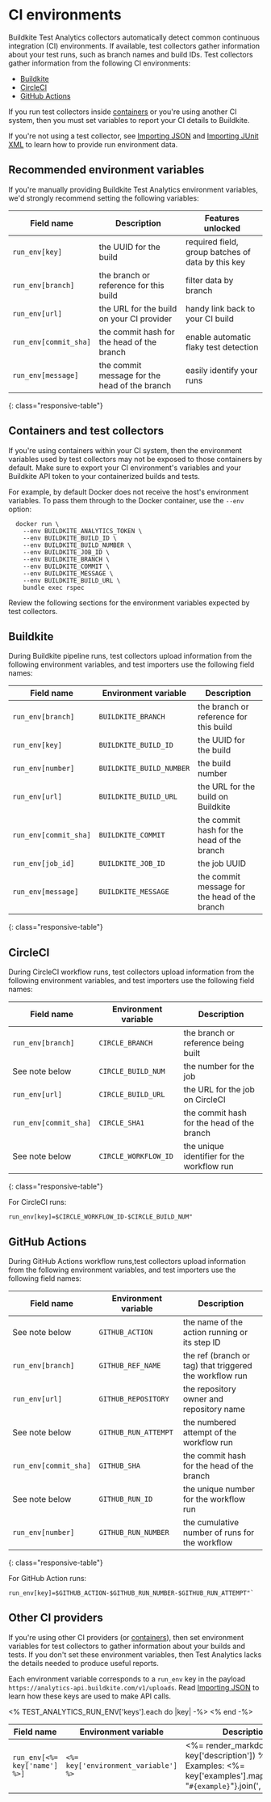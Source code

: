 # CI environments

Buildkite Test Analytics collectors automatically detect common continuous integration (CI) environments.
If available, test collectors gather information about your test runs, such as branch names and build IDs.
Test collectors gather information from the following CI environments:

- [Buildkite](/docs/test-analytics/ci-environments#buildkite)
- [CircleCI](/docs/test-analytics/ci-environments#circleci)
- [GitHub Actions](/docs/test-analytics/ci-environments#github-actions)

If you run test collectors inside [containers](/docs/test-analytics/ci-environments#containers-and-test-collectors) or you're using another CI system, then you must set variables to report your CI details to Buildkite.

If you're not using a test collector, see [Importing JSON](/docs/test-analytics/importing-json) and [Importing JUnit XML](/docs/test-analytics/importing-junit-xml) to learn how to provide run environment data.

## Recommended environment variables
If you're manually providing Buildkite Test Analytics environment variables, we'd strongly recommend setting the following variables:

| Field name             | Description                                   | Features unlocked                                 |
|------------------------|-----------------------------------------------|---------------------------------------------------|
| `run_env[key]`         | the UUID for the build                        | required field, group batches of data by this key |
| `run_env[branch]`      | the branch or reference for this build        | filter data by branch                             |
| `run_env[url]`         | the URL for the build on your CI provider     | handy link back to your CI build                  |
| `run_env[commit_sha]`  | the commit hash for the head of the branch    | enable automatic flaky test detection             |
| `run_env[message]`     | the commit message for the head of the branch | easily identify your runs                         |
{: class="responsive-table"}

## Containers and test collectors

If you're using containers within your CI system, then the environment variables used by test collectors may not be exposed to those containers by default.
Make sure to export your CI environment's variables and your Buildkite API token to your containerized builds and tests.

For example, by default Docker does not receive the host's environment variables.
To pass them through to the Docker container, use the `--env` option:

```
  docker run \
    --env BUILDKITE_ANALYTICS_TOKEN \
    --env BUILDKITE_BUILD_ID \
    --env BUILDKITE_BUILD_NUMBER \
    --env BUILDKITE_JOB_ID \
    --env BUILDKITE_BRANCH \
    --env BUILDKITE_COMMIT \
    --env BUILDKITE_MESSAGE \
    --env BUILDKITE_BUILD_URL \
    bundle exec rspec
```

Review the following sections for the environment variables expected by test collectors.

## Buildkite

During Buildkite pipeline runs, test collectors upload information from the following environment variables, and test importers use the following field names:

| Field name             | Environment variable     | Description                                   |
|------------------------|--------------------------|-----------------------------------------------|
| `run_env[branch]`      | `BUILDKITE_BRANCH`       | the branch or reference for this build        |
| `run_env[key]`         | `BUILDKITE_BUILD_ID`     | the UUID for the build                        |
| `run_env[number]`      | `BUILDKITE_BUILD_NUMBER` | the build number                              |
| `run_env[url]`         | `BUILDKITE_BUILD_URL`    | the URL for the build on Buildkite            |
| `run_env[commit_sha]`  | `BUILDKITE_COMMIT`       | the commit hash for the head of the branch    |
| `run_env[job_id]`      | `BUILDKITE_JOB_ID`       | the job UUID                                  |
| `run_env[message]`     | `BUILDKITE_MESSAGE`      | the commit message for the head of the branch |
{: class="responsive-table"}

## CircleCI

During CircleCI workflow runs, test collectors upload information from the following environment variables, and test importers use the following field names:

| Field name            | Environment variable | Description                                |
|-----------------------|----------------------|--------------------------------------------|
| `run_env[branch]`     | `CIRCLE_BRANCH`      | the branch or reference being built        |
| See note below        | `CIRCLE_BUILD_NUM`   | the number for the job                     |
| `run_env[url]`        | `CIRCLE_BUILD_URL`   | the URL for the job on CircleCI            |
| `run_env[commit_sha]` | `CIRCLE_SHA1`        | the commit hash for the head of the branch |
| See note below        | `CIRCLE_WORKFLOW_ID` | the unique identifier for the workflow run |
{: class="responsive-table"}

For CircleCI runs:

```
run_env[key]=$CIRCLE_WORKFLOW_ID-$CIRCLE_BUILD_NUM"
```

## GitHub Actions

During GitHub Actions workflow runs,test collectors upload information from the following environment variables, and test importers use the following field names:

| Field name            | Environment variable | Description                                             |
|-----------------------|----------------------|---------------------------------------------------------|
| See note below        | `GITHUB_ACTION`      | the name of the action running or its step ID           |
| `run_env[branch]`     | `GITHUB_REF_NAME`    | the ref (branch or tag) that triggered the workflow run |
| `run_env[url]`        | `GITHUB_REPOSITORY`  | the repository owner and repository name                |
| See note below        | `GITHUB_RUN_ATTEMPT` | the numbered attempt of the workflow run                |
| `run_env[commit_sha]` | `GITHUB_SHA`         | the commit hash for the head of the branch              |
| See note below        | `GITHUB_RUN_ID`      | the unique number for the workflow run                  |
| `run_env[number]`     | `GITHUB_RUN_NUMBER`  | the cumulative number of runs for the workflow          |
{: class="responsive-table"}

For GitHub Action runs:

```
run_env[key]=$GITHUB_ACTION-$GITHUB_RUN_NUMBER-$GITHUB_RUN_ATTEMPT"`
```

## Other CI providers

If you're using other CI providers (or [containers](#containers-and-test-collectors)), then set environment variables for test collectors to gather information about your builds and tests.
If you don't set these environment variables, then Test Analytics lacks the details needed to produce useful reports.

Each environment variable corresponds to a `run_env` key in the payload `https://analytics-api.buildkite.com/v1/uploads`. Read [Importing JSON](/docs/test-analytics/importing-json) to learn how these keys are used to make API calls.

<table class="responsive-table">
  <thead>
    <tr>
      <th>Field name</th>
      <th>Environment variable</th>
      <th>Description</th>
    </tr>
  </thead>
  <tbody>
    <% TEST_ANALYTICS_RUN_ENV['keys'].each do |key| -%>
      <tr>
        <td><code>run_env[<%= key['name'] %>]</code></td>
        <td><code><%= key['environment_variable'] %></code></td>
        <td>
          <%= render_markdown(text: key['description']) %>
          Examples:
          <%= key['examples'].map{|example| "<code>#{example}</code>"}.join(', ') %>
        </td>
      </tr>
    <% end -%>
  </tbody>
</table>
